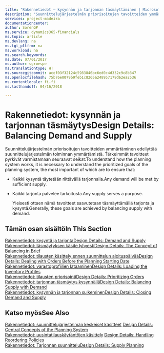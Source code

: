 ```yaml
---
title: "Rakennetiedot – kysynnän ja tarjonnan täsmäyttäminen | Microsoft Docs"
description: "Suunnittelujärjestelmän priorisoitujen tavoitteiden ymmärtäminen edellyttää suunnittelujärjestelmän toiminnan ymmärtämistä. Tärkeimmät tavoitteet pyrkivät varmistamaan, että kaikki kysyntä täytetään riittävällä tarjonnalla ja että kaikki tarjonta palvelee tarkoitusta."
services: project-madeira
documentationcenter: 
author: SorenGP
ms.service: dynamics365-financials
ms.topic: article
ms.devlang: na
ms.tgt_pltfrm: na
ms.workload: na
ms.search.keywords: 
ms.date: 07/01/2017
ms.author: sgroespe
ms.translationtype: HT
ms.sourcegitcommit: acef03f32124c5983846bc6ed0c4d332c9c8b347
ms.openlocfilehash: 75b76e0079b9feb1c8265a248957179d62ea2536
ms.contentlocale: fi-fi
ms.lasthandoff: 04/16/2018

---
```

# <a name="design-details-balancing-demand-and-supply"></a><span data-ttu-id="26263-103">Rakennetiedot: kysynnän ja tarjonnan täsmäytys</span><span class="sxs-lookup"><span data-stu-id="26263-103">Design Details: Balancing Demand and Supply</span></span>
<span data-ttu-id="26263-104">Suunnittelujärjestelmän priorisoitujen tavoitteiden ymmärtäminen edellyttää suunnittelujärjestelmän toiminnan ymmärtämistä. Tärkeimmät tavoitteet pyrkivät varmistamaan seuraavat seikat:</span><span class="sxs-lookup"><span data-stu-id="26263-104">To understand how the planning system works, it is necessary to understand the prioritized goals of the planning system, the most important of which are to ensure that:</span></span>  

- <span data-ttu-id="26263-105">Kaikki kysyntä täytetään riittävällä tarjonnalla.</span><span class="sxs-lookup"><span data-stu-id="26263-105">Any demand will be met by sufficient supply.</span></span>  
- <span data-ttu-id="26263-106">Kaikki tarjonta palvelee tarkoitusta.</span><span class="sxs-lookup"><span data-stu-id="26263-106">Any supply serves a purpose.</span></span>  

  <span data-ttu-id="26263-107">Yleisesti ottaen nämä tavoitteet saavutetaan täsmäyttämällä tarjonta ja kysyntä.</span><span class="sxs-lookup"><span data-stu-id="26263-107">Generally, these goals are achieved by balancing supply with demand.</span></span>  

## <a name="in-this-section"></a><span data-ttu-id="26263-108">Tämän osan sisältö</span><span class="sxs-lookup"><span data-stu-id="26263-108">In This Section</span></span>  
[<span data-ttu-id="26263-109">Rakennetiedot: kysyntä ja tarjonta</span><span class="sxs-lookup"><span data-stu-id="26263-109">Design Details: Demand and Supply</span></span>](design-details-demand-and-supply.md)  
[<span data-ttu-id="26263-110">Rakennetiedot: täsmäytyksen käsite lyhyesti</span><span class="sxs-lookup"><span data-stu-id="26263-110">Design Details: The Concept of Balancing in Brief</span></span>](design-details-the-concept-of-balancing-in-brief.md)  
[<span data-ttu-id="26263-111">Rakennetiedot: tilausten käsittely ennen suunnittelun aloituspäivää</span><span class="sxs-lookup"><span data-stu-id="26263-111">Design Details: Dealing with Orders Before the Planning Starting Date</span></span>](design-details-dealing-with-orders-before-the-planning-starting-date.md)  
[<span data-ttu-id="26263-112">Rakennetiedot: varastoprofiilien lataaminen</span><span class="sxs-lookup"><span data-stu-id="26263-112">Design Details: Loading the Inventory Profiles</span></span>](design-details-loading-the-inventory-profiles.md)  
[<span data-ttu-id="26263-113">Rakennetiedot: tilausten priorisointi</span><span class="sxs-lookup"><span data-stu-id="26263-113">Design Details: Prioritizing Orders</span></span>](design-details-prioritizing-orders.md)  
[<span data-ttu-id="26263-114">Rakennetiedot: tarjonnan täsmäytys kysynnällä</span><span class="sxs-lookup"><span data-stu-id="26263-114">Design Details: Balancing Supply with Demand</span></span>](design-details-balancing-supply-with-demand.md)  
[<span data-ttu-id="26263-115">Rakennetiedot: kysynnän ja tarjonnan sulkeminen</span><span class="sxs-lookup"><span data-stu-id="26263-115">Design Details: Closing Demand and Supply</span></span>](design-details-closing-demand-and-supply.md)  

## <a name="see-also"></a><span data-ttu-id="26263-116">Katso myös</span><span class="sxs-lookup"><span data-stu-id="26263-116">See Also</span></span>  
 <span data-ttu-id="26263-117">[Rakennetiedot: suunnittelujärjestelmän keskeiset käsitteet](design-details-central-concepts-of-the-planning-system.md) </span><span class="sxs-lookup"><span data-stu-id="26263-117">[Design Details: Central Concepts of the Planning System](design-details-central-concepts-of-the-planning-system.md) </span></span>  
 <span data-ttu-id="26263-118">[Rakennetiedot: uusintatilauskäytäntöjen käsittely](design-details-handling-reordering-policies.md) </span><span class="sxs-lookup"><span data-stu-id="26263-118">[Design Details: Handling Reordering Policies](design-details-handling-reordering-policies.md) </span></span>  
 [<span data-ttu-id="26263-119">Rakennetiedot: Tarjonnan suunnittelu</span><span class="sxs-lookup"><span data-stu-id="26263-119">Design Details: Supply Planning</span></span>](design-details-supply-planning.md)

